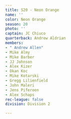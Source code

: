```yaml
---
title: S20 - Neon Orange
name: ''
color: Neon Orange
season: 20
photo: ''
captain: JC Chiuco
quarterback: Andrew Aldrian
members:
- " Andrew Allen"
- Mike Almy
- Mike Barber
- JJ Johnson
- Alex Kizer
- Okan Koc
- Mike Kotarski
- Gregg Lilienfield
- John Maleri
- Jens Piferoen
- Alex Schaps
rec-league: false
division: Division 2

---
```

